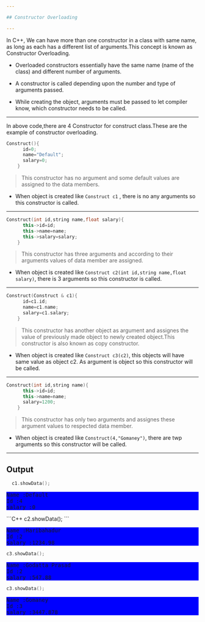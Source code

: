```yaml
---

## Constructor Overloading

---
```


In C++, We can have more than one constructor in a class with same name, as long as each has a different list of arguments.This concept is known as Constructor Overloading.

- Overloaded constructors essentially have the same name (name of the class) and different number of arguments.

- A constructor is called depending upon the number and type of arguments passed.

- While creating the object, arguments must be passed to let compiler know, which constructor needs to be called.

---

In above code,there are 4 Constructor for construct class.These are the example of constructor overloading.

```C++
Construct(){
      id=0;
      name="Default";
      salary=0;
    }
```

> This constructor has no argument and some default values are assigned to the data members.

- When object is created like `Construct c1` , there is no any arguments so this constructor is called.

---

```C++
Construct(int id,string name,float salary){
      this->id=id;
      this->name=name;
      this->salary=salary;
    }
```

> This constructor has three arguments and according to their arguments values of data member are assigned.

- When object is created like `Construct c2(int id,string name,float salary)`, there is 3 arguments so this constructor is called.

---

```C++
Construct(Construct & c1){
      id=c1.id;
      name=c1.name;
      salary=c1.salary;
    }
```

> This constructor has another object as argument and assignes the value of previously made object to newly created object.This constructor is also known as copy constructor.

- When object is created like `Construct c3(c2)`, this objects will have same value as object c2. As argument is object so this constructor will be called.

---

```C++
Construct(int id,string name){
      this->id=id;
      this->name=name;
      salary=1200;
    }
```

> This constructor has only two arguments and assignes these argument values to respected data member.

- When object is created like `Construct(4,"Gomaney")`, there are twp arguments so this constructor will be called.

---

## Output

```C++
  c1.showData();
```

<div style="background-color:blue">
<pre>Name :Default
Id :4
salary :0
</pre>
</div>
```C++
c2.showData();
```
<div style="background-color:blue">
<pre>Name :Haribahadur
Id :2
salary :1234.98
</pre>
</div>

```C++
c3.showData();
```

<div style="background-color:blue">
<pre>Name :Godatta Prasad
Id :2
salary :547.88
</pre>
</div>

```C++
c3.showData();
```

<div style="background-color:blue">
<pre>Name :Gomaney
Id :3
salary :3447.878
</pre>
</div>
